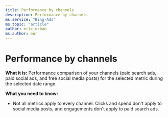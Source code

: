 ```yaml
---
title: Performance by channels
description: Performance by channels
ms.service: "Bing-Ads"
ms.topic: "article"
author: eric-urban
ms.author: eur
---
```


# Performance by channels

**What it is:** Performance comparison of your channels (paid search ads, paid social ads, and free social media posts) for the selected metric during the selected date range.

**What you need to know:**
- Not all metrics apply to every channel. Clicks and spend don't apply to social media posts, and engagements don't apply to paid search ads.


